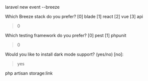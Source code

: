 laravel new event --breeze

Which Breeze stack do you prefer?
  [0] blade
  [1] react
  [2] vue
  [3] api
 > 0

Which testing framework do you prefer?
  [0] pest
  [1] phpunit
 > 0

 Would you like to install dark mode support? (yes/no) [no]:
 > yes


php artisan storage:link
